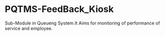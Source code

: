 # PQTMS-FeedBack_Kiosk

Sub-Module in Queueng System.It Aims for monitoring of performance of service and employee.